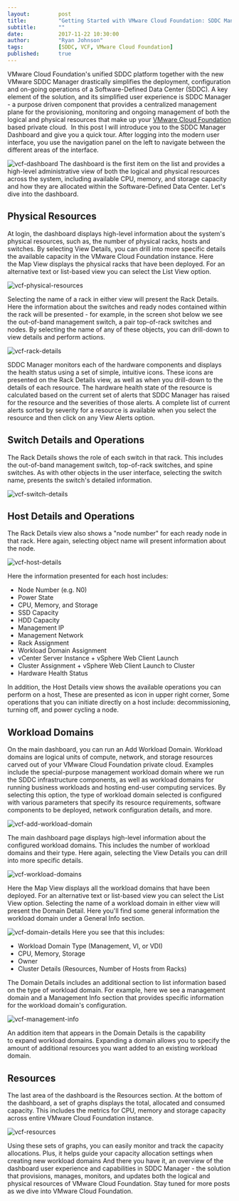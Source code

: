 ```yaml
---
layout:         post
title:          "Getting Started with VMware Cloud Foundation: SDDC Manager’s Dashboard"
subtitle:       ""
date:           2017-11-22 10:30:00
author:         "Ryan Johnson"
tags:           [SDDC, VCF, VMware Cloud Foundation]
published:      true
---
```


VMware Cloud Foundation's unified SDDC platform together with the new VMware SDDC Manager drastically simplifies the deployment, configuration and on-going operations of a Software-Defined Data Center (SDDC). A key element of the solution, and its simplified user experience is SDDC Manager - a purpose driven component that provides a centralized management plane for the provisioning, monitoring and ongoing management of both the logical and physical resources that make up your [VMware Cloud Foundation](http://www.vmware.com/products/cloud-foundation) based private cloud.  In this post I will introduce you to the SDDC Manager Dashboard and give you a quick tour. After logging into the modern user interface, you use the navigation panel on the left to navigate between the different areas of the interface.

![vcf-dashboard](http://blogs.vmware.com/cloud-foundation/files/2016/11/vcf-dashboard.png) The dashboard is the first item on the list and provides a high-level administrative view of both the logical and physical resources across the system, including available CPU, memory, and storage capacity and how they are allocated within the Software-Defined Data Center. Let's dive into the dashboard.

## Physical Resources

At login, the dashboard displays high-level information about the system's physical resources, such as, the number of physical racks, hosts and switches. By selecting View Details, you can drill into more specific details the available capacity in the VMware Cloud Foundation instance. Here the Map View displays the physical racks that have been deployed. For an alternative text or list-based view you can select the List View option.

![vcf-physical-resources](http://blogs.vmware.com/cloud-foundation/files/2016/11/vcf-physical-resources.png)

Selecting the name of a rack in either view will present the Rack Details. Here the information about the switches and ready nodes contained within the rack will be presented - for example, in the screen shot below we see the out-of-band management switch, a pair top-of-rack switches and nodes. By selecting the name of any of these objects, you can drill-down to view details and perform actions.

![vcf-rack-details](http://blogs.vmware.com/cloud-foundation/files/2016/11/vcf-rack-details.png)

SDDC Manager monitors each of the hardware components and displays the health status using a set of simple, intuitive icons. These icons are presented on the Rack Details view, as well as when you drill-down to the details of each resource. The hardware health state of the resource is calculated based on the current set of alerts that SDDC Manager has raised for the resource and the severities of those alerts. A complete list of current alerts sorted by severity for a resource is available when you select the resource and then click on any View Alerts option.

## Switch Details and Operations

The Rack Details shows the role of each switch in that rack. This includes the out-of-band management switch, top-of-rack switches, and spine switches. As with other objects in the user interface, selecting the switch name, presents the switch's detailed information.

![vcf-switch-details](http://blogs.vmware.com/cloud-foundation/files/2016/11/vcf-switch-details.png)

## Host Details and Operations

The Rack Details view also shows a "node number" for each ready node in that rack. Here again, selecting object name will present information about the node.

![vcf-host-details](http://blogs.vmware.com/cloud-foundation/files/2016/11/vcf-host-details.png)

Here the information presented for each host includes:

*   Node Number (e.g. N0)
*   Power State
*   CPU, Memory, and Storage
*   SSD Capacity
*   HDD Capacity
*   Management IP
*   Management Network
*   Rack Assignment
*   Workload Domain Assignment
*   vCenter Server Instance + vSphere Web Client Launch
*   Cluster Assignment + vSphere Web Client Launch to Cluster
*   Hardware Health Status

In addition, the Host Details view shows the available operations you can perform on a host, These are presented as icon in upper right corner, Some operations that you can initiate directly on a host include: decommissioning, turning off, and power cycling a node.

## Workload Domains

On the main dashboard, you can run an Add Workload Domain. Workload domains are logical units of compute, network, and storage resources carved out of your VMware Cloud Foundation private cloud. Examples include the special-purpose management workload domain where we run the SDDC infrastructure components, as well as workload domains for running business workloads and hosting end-user computing services. By selecting this option, the type of workload domain selected is configured with various parameters that specify its resource requirements, software components to be deployed, network configuration details, and more.

![vcf-add-workload-domain](http://blogs.vmware.com/cloud-foundation/files/2016/11/vcf-add-workload-domain.png)

The main dashboard page displays high-level information about the configured workload domains. This includes the number of workload domains and their type. Here again, selecting the View Details you can drill into more specific details.

![vcf-workload-domains](http://blogs.vmware.com/cloud-foundation/files/2016/11/vcf-workload-domains.png)

Here the Map View displays all the workload domains that have been deployed. For an alternative text or list-based view you can select the List View option. Selecting the name of a workload domain in either view will present the Domain Detail. Here you'll find some general information the workload domain under a General Info section.

![vcf-domain-details](http://blogs.vmware.com/cloud-foundation/files/2016/11/vcf-domain-details.png) Here you see that this includes:

*   Workload Domain Type (Management, VI, or VDI)
*   CPU, Memory, Storage
*   Owner
*   Cluster Details (Resources, Number of Hosts from Racks)

The Domain Details includes an additional section to list information based on the type of workload domain. For example, here we see a management domain and a Management Info section that provides specific information for the workload domain's configuration.

![vcf-management-info](http://blogs.vmware.com/cloud-foundation/files/2016/11/vcf-management-info-803x1024.png)

An addition item that appears in the Domain Details is the capability to expand workload domains. Expanding a domain allows you to specify the amount of additional resources you want added to an existing workload domain.

## Resources

The last area of the dashboard is the Resources section. At the bottom of the dashboard, a set of graphs displays the total, allocated and consumed capacity. This includes the metrics for CPU, memory and storage capacity across entire VMware Cloud Foundation instance.

![vcf-resources](http://blogs.vmware.com/cloud-foundation/files/2016/11/vcf-resources.png)

Using these sets of graphs, you can easily monitor and track the capacity allocations. Plus, it helps guide your capacity allocation settings when creating new workload domains And there you have it, an overview of the dashboard user experience and capabilities in SDDC Manager - the solution that provisions, manages, monitors, and updates both the logical and physical resources of VMware Cloud Foundation. Stay tuned for more posts as we dive into VMware Cloud Foundation.
